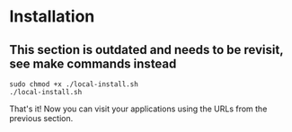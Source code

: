 # Installation

## This section is outdated and needs to be revisit, see make commands instead

```
sudo chmod +x ./local-install.sh 
./local-install.sh
```
   
 That's it! Now you can visit your applications using the URLs from the previous section.
